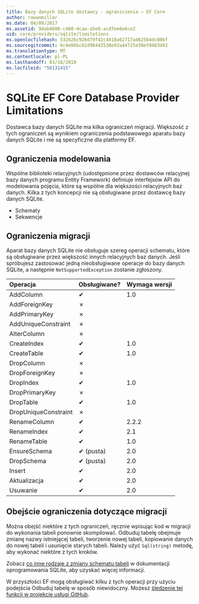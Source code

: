 ```yaml
---
title: Bazy danych SQLite dostawcy - ograniczenia — EF Core
author: rowanmiller
ms.date: 04/09/2017
ms.assetid: 94ab4800-c460-4caa-a5e8-acdfee6e6ce2
uid: core/providers/sqlite/limitations
ms.openlocfilehash: 53262bc926d79f42c4418a62717a462564dc80bf
ms.sourcegitcommit: 6c4e06bc62d98442530e93a44725e38e59483d42
ms.translationtype: MT
ms.contentlocale: pl-PL
ms.lasthandoff: 03/18/2019
ms.locfileid: "58131415"
---
```

# <a name="sqlite-ef-core-database-provider-limitations"></a>SQLite EF Core Database Provider Limitations

Dostawca bazy danych SQLite ma kilka ograniczeń migracji. Większość z tych ograniczeń są wynikiem ograniczenia podstawowego aparatu bazy danych SQLite i nie są specyficzne dla platformy EF.

## <a name="modeling-limitations"></a>Ograniczenia modelowania

Wspólne biblioteki relacyjnych (udostępnione przez dostawców relacyjnej bazy danych programu Entity Framework) definiuje interfejsów API do modelowania pojęcia, które są wspólne dla większości relacyjnych baz danych. Kilka z tych koncepcji nie są obsługiwane przez dostawcę bazy danych SQLite.

* Schematy
* Sekwencje

## <a name="migrations-limitations"></a>Ograniczenia migracji

Aparat bazy danych SQLite nie obsługuje szereg operacji schematu, które są obsługiwane przez większość innych relacyjnych baz danych. Jeśli spróbujesz zastosować jedną nieobsługiwane operacje do bazy danych SQLite, a następnie `NotSupportedException` zostanie zgłoszony.

| Operacja            | Obsługiwane? | Wymaga wersji |
|:---------------------|:-----------|:-----------------|
| AddColumn            | ✔          | 1.0              |
| AddForeignKey        | ✗          |                  |
| AddPrimaryKey        | ✗          |                  |
| AddUniqueConstraint  | ✗          |                  |
| AlterColumn          | ✗          |                  |
| CreateIndex          | ✔          | 1.0              |
| CreateTable          | ✔          | 1.0              |
| DropColumn           | ✗          |                  |
| DropForeignKey       | ✗          |                  |
| DropIndex            | ✔          | 1.0              |
| DropPrimaryKey       | ✗          |                  |
| DropTable            | ✔          | 1.0              |
| DropUniqueConstraint | ✗          |                  |
| RenameColumn         | ✔          | 2.2.2            |
| RenameIndex          | ✔          | 2.1              |
| RenameTable          | ✔          | 1.0              |
| EnsureSchema         | ✔ (pusta)  | 2.0              |
| DropSchema           | ✔ (pusta)  | 2.0              |
| Insert               | ✔          | 2.0              |
| Aktualizacja               | ✔          | 2.0              |
| Usuwanie               | ✔          | 2.0              |

## <a name="migrations-limitations-workaround"></a>Obejście ograniczenia dotyczące migracji

Można obejść niektóre z tych ograniczeń, ręcznie wpisując kod w migracji do wykonania tabeli ponownie skompilować. Odbuduj tabelę obejmuje zmianę nazwy istniejącej tabeli, tworzenie nowej tabeli, kopiowanie danych do nowej tabeli i usunięcie starych tabeli. Należy użyć `Sql(string)` metodę, aby wykonać niektóre z tych kroków.

Zobacz [co inne rodzaje z zmiany schematu tabeli](http://sqlite.org/lang_altertable.html#otheralter) w dokumentacji oprogramowania SQLite, aby uzyskać więcej informacji.

W przyszłości EF mogą obsługiwać kilku z tych operacji przy użyciu podejścia Odbuduj tabelę w sposób niewidoczny. Możesz [śledzenie tej funkcji w projekcie usługi GitHub](https://github.com/aspnet/EntityFrameworkCore/issues/329).
